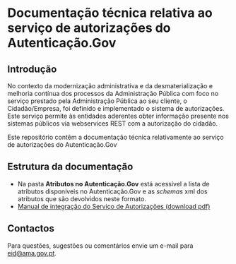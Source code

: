 # Documentação técnica relativa ao serviço de autorizações do Autenticação.Gov<span>



## Introdução

No contexto da modernização administrativa e da desmaterialização e melhoria contínua dos processos da Administração Pública com foco no serviço prestado pela Administração Pública ao seu cliente, o Cidadão/Empresa, foi definido e implementado o sistema de autorizações. Este serviço permite às entidades aderentes obter informação presente nos sistemas públicos via webservices REST com a autorização do cidadão.

Este repositório contêm a documentação técnica relativamente ao serviço de autorizações do Autenticação.Gov<span>

## Estrutura da documentação
* Na pasta **Atributos no Autenticação.Gov<span>** está acessível a lista de atributos disponíveis no Autenticação.Gov<span> e as *schemas* xml dos atributos que são devolvidos neste formato.
* [Manual de integração do Serviço de Autorizações (download pdf)](https://amagovpt.github.io/doc-AUTORIZACOES/Utilizacao_sistema_autorizacoes.pdf)

## Contactos
Para questões, sugestões ou comentários envie um e-mail para eid@ama.gov.pt.